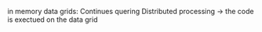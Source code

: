 in memory data grids: Continues quering
Distributed processing -> the code is exectued on the data grid

